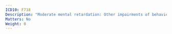 ```yaml
---
ICD10: F718
Description: "Moderate mental retardation: Other impairments of behaviour"
Matters: No
Weight: 0
---
```


